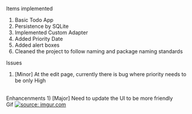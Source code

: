 Items implemented 
1) Basic Todo App<br>
2) Persistence by SQLite<br> 
3) Implemented Custom Adapter<br>
4) Added Priority Date<br>
5) Added alert boxes<br> 
6) Cleaned the project to follow naming and package naming standards<br>

Issues <br>
1) [Minor] At the edit page, currently there is bug where priority needs to be only High

<br>
Enhancenments 
1) [Major] Need to update the UI to be more friendly 

<br>
Gif 
<a href="http://imgur.com/zFJsd1V"><img src="http://i.imgur.com/zFJsd1V.gif" title="source: imgur.com" /></a>